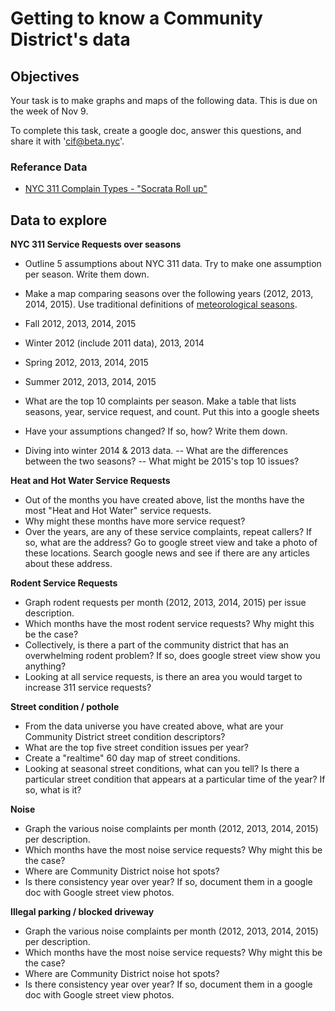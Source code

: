 # Getting to know a Community District's data

## Objectives 

Your task is to make graphs and maps of the following data. This is due on the week of Nov 9. 

To complete this task, create a google doc, answer this questions, and share it with 'cif@beta.nyc'.

### Referance Data
 * [NYC 311 Complain Types - "Socrata Roll up"](https://docs.google.com/spreadsheets/d/1Vvwlyy0mmALpG1JH04wZHes6pNzxiG_-WT4BtyfD5m0/edit#gid=0)


## Data to explore

**NYC 311 Service Requests over seasons**

 - Outline 5 assumptions about NYC 311 data. Try to make one assumption per season. Write them down.
 - Make a map comparing seasons over the following years (2012, 2013, 2014, 2015). Use traditional definitions of [meteorological seasons](http://www.timeanddate.com/calendar/aboutseasons.html).
  - Fall 2012, 2013, 2014, 2015
  - Winter 2012 (include 2011 data), 2013, 2014
  - Spring 2012, 2013, 2014, 2015
  - Summer 2012, 2013, 2014, 2015
 - What are the top 10 complaints per season. Make a table that lists seasons, year, service request, and count. Put this into a google sheets
 - Have your assumptions changed? If so, how? Write them down.

 - Diving into winter 2014 & 2013 data.
   -- What are the differences between the two seasons?
   -- What might be 2015's top 10 issues?

**Heat and Hot Water Service Requests**

 - Out of the months you have created above, list the months have the most "Heat and Hot Water" service requests.
 - Why might these months have more service request?
 - Over the years, are any of these service complaints, repeat callers? If so, what are the address? Go to google street view and take a photo of these locations. Search google news and see if there are any articles about these address.

**Rodent Service Requests**

 - Graph rodent requests per month (2012, 2013, 2014, 2015) per issue description.
 - Which months have the most rodent service requests? Why might this be the case?
 - Collectively, is there a part of the community district that has an overwhelming rodent problem? If so, does google street view show you anything?
 - Looking at all service requests, is there an area you would target to increase 311 service requests?

**Street condition / pothole**

 - From the data universe you have created above, what are your Community District street condition descriptors?
 - What are the top five street condition issues per year?
 - Create a "realtime" 60 day map of street conditions.
 - Looking at seasonal street conditions, what can you tell? Is there a particular street condition that appears at a particular time of the year? If so, what is it?

**Noise**

 - Graph the various noise complaints per month (2012, 2013, 2014, 2015) per description.
 - Which months have the most noise service requests? Why might this be the case?
 - Where are Community District noise hot spots?
 - Is there consistency year over year? If so, document them in a google doc with Google street view photos.

**Illegal parking / blocked driveway**

 - Graph the various noise complaints per month (2012, 2013, 2014, 2015) per description.
 - Which months have the most noise service requests? Why might this be the case?
 - Where are Community District noise hot spots?
 - Is there consistency year over year? If so, document them in a google doc with Google street view photos.

